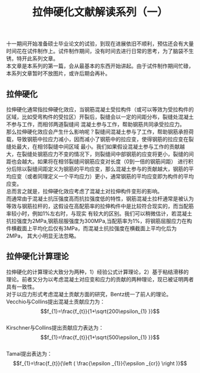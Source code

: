 ﻿---
layout: article
title: 拉伸硬化文献解读系列（一）
mathjax: true
mathjax_autoNumber: true
excerpt_separator: <!--more-->
key: 2019-11-7-NOTE1
tags: 文献课
---
  十一期间开始准备硕士毕业论文的试验，到现在进展依旧不顺利，预估还会有大量时间花在试件制作上。试件制作期间，没有时间去进行日常的思考，为了脑袋不生锈，特开此系列文章。  
  本文章是本系列的第一篇，会从最基本的东西开始讲起。由于试件制作期间忙碌，本系列文章暂时不放图片，或许后期会再补。
<!--more-->    
## 拉伸硬化
  拉伸硬化通常指拉伸硬化效应，当钢筋混凝土受拉构件（或可以等效为受拉构件的区域，比如受弯构件的受拉区）开裂后，裂缝会以一定的间距分布，裂缝处混凝土不参与工作，而相邻两道裂缝间
混凝土参与工作，帮助钢筋共同承受拉应力。  
  那么拉伸硬化效应会产生什么影响呢？裂缝间混凝土参与了工作，帮助钢筋承担荷载，导致钢筋中拉应力减小，因而减小了钢筋中的拉应变，使得钢筋的拉应变在裂缝处最大，在相邻裂缝中间区域
最小。我们如果假设混凝土参与工作的贡献越大，在裂缝处钢筋应力不变的情况下，则裂缝间中部钢筋的应变将更小，裂缝的间距也会越大。如果将在相邻裂缝间钢筋应变对长度（0到一倍的钢筋间距）
进行积分后除以裂缝间距定义为钢筋的平均应变，那么混凝土参与的贡献越大，钢筋的平均应变（或者同理定义一个平均应力）更小，通常钢筋的平均应变即为构件的平均应变。  
  总而言之就是，拉伸硬化效应考虑了混凝土对拉伸构件变形的影响。  
  而通常由于混凝土抗压强度高而抗拉强度低的特性，钢筋混凝土拉杆通常是被认为等效与钢筋拉杆的，这假设在高配筋率的拉伸构件中是比较符合现实的，而当配筋率较小时，例如1%左右时，与现实
有较大的区别。我们可以稍微估计，若混凝土抗拉强度为2MPa,钢筋屈服强度为300MPa,当配筋率为1%，将钢筋屈服应力在构件横截面上平均化后仅有3MPa，而混凝土抗拉强度在横截面上平均化后为2MPa，
其大小明显无法忽略。  
## 拉伸硬化计算理论
  拉伸硬化的计算理论大致分为两种，1）经验公式计算理论，2）基于粘结滑移的理论。前者又分为以考虑混凝土对应变和应力的贡献的两种理论，现已被证明两者具有一致性。  
  对于以应力形式考虑混凝土贡献方面的研究，Bentz统一了前人的理论。  
  Vecchio与Collins提出混凝土贡献应力为：  
  $$f_{1}=\frac{f_{t}}{1+\sqrt{200\epsilon_{1} }}$$  
  Kirschner与Collins提出贡献应力表达为：  
  $$f_{1}=\frac{f_{t}}{1+\sqrt{500\epsilon_{1} }}$$  
  Tamai提出表达为：
  $$f_{1}=\frac{f_{t}}{\left ( \frac{\epsilon _{1}}{\epsilon _{cr}} \right )}$$ 


